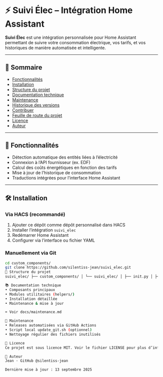 # ⚡ Suivi Élec – Intégration Home Assistant

**Suivi Élec** est une intégration personnalisée pour Home Assistant permettant de suivre votre consommation électrique, vos tarifs, et vos historiques de manière automatisée et intelligente.

---

## 📑 Sommaire

- [Fonctionnalités](#fonctionnalités)
- [Installation](#installation)
- [Structure du projet](#structure-du-projet)
- [Documentation technique](#documentation-technique)
- [Maintenance](#maintenance)
- [Historique des versions](docs/changelog.md)
- [Contribuer](#contribuer)
- [Feuille de route du projet](docs/roadmap.md)
- [Licence](#licence)
- [Auteur](#auteur)

---

## 🚀 Fonctionnalités

- Détection automatique des entités liées à l’électricité
- Connexion à l’API fournisseur (ex. EDF)
- Calcul des coûts énergétiques en fonction des tarifs
- Mise à jour de l’historique de consommation
- Traductions intégrées pour l’interface Home Assistant

---

## 🛠️ Installation

### Via HACS (recommandé)

1. Ajouter ce dépôt comme dépôt personnalisé dans HACS
2. Installer l’intégration `suivi_elec`
3. Redémarrer Home Assistant
4. Configurer via l’interface ou fichier YAML

### Manuellement via Git

```bash
cd custom_components/
git clone https://github.com/silentiss-jean/suivi_elec.git
📁 Structure du projet
suivi_elec/ ├── custom_components/ │ └── suivi_elec/ │ ├── init.py │ ├── manifest.json │ ├── launcher.py │ ├── generator.py │ ├── helpers/ │ └── translations/ ├── .github/ │ └── workflows/ ├── update_git.sh ├── README.md ├── docs/

📚 Documentation technique
• Composants principaux
• Modules utilitaires (helpers/)
• Installation détaillée
• Maintenance & mise à jour

➡️ Voir docs/maintenance.md

🔧 Maintenance
• Releases automatisées via GitHub Actions
• Script local update_git.sh (optionnel)
• Nettoyage régulier des fichiers inutilisés

📄 Licence
Ce projet est sous licence MIT. Voir le fichier LICENSE pour plus d’informations.

👤 Auteur
Jean · GitHub @silentiss-jean

Dernière mise à jour : 13 septembre 2025
